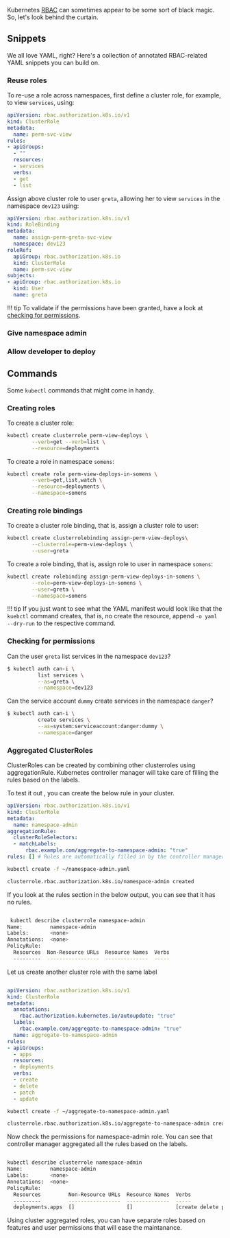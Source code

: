 Kubernetes [RBAC](https://kubernetes.io/docs/reference/access-authn-authz/rbac/) can sometimes appear to be some sort of black magic. So, let's look behind the curtain.

## Snippets

We all love YAML, right? Here's a collection of annotated RBAC-related YAML snippets you can build on.

### Reuse roles

To re-use a role across namespaces, first define a cluster role, for example, to view `services`, using:

```yaml
apiVersion: rbac.authorization.k8s.io/v1
kind: ClusterRole
metadata:
  name: perm-svc-view
rules:
- apiGroups:
  - ""
  resources:
  - services
  verbs:
  - get
  - list
```

Assign above cluster role to user `greta`, allowing her to view `services` in the namespace `dev123` using:

```yaml
apiVersion: rbac.authorization.k8s.io/v1
kind: RoleBinding
metadata:
  name: assign-perm-greta-svc-view
  namespace: dev123
roleRef:
  apiGroup: rbac.authorization.k8s.io
  kind: ClusterRole
  name: perm-svc-view
subjects:
- apiGroup: rbac.authorization.k8s.io
  kind: User
  name: greta
```

!!! tip
    To validate if the permissions have been granted, have a look at [checking for permissions](#checking-for-permissions).

### Give namespace admin

### Allow developer to deploy


## Commands

Some `kubectl` commands that might come in handy.

### Creating roles

To create a cluster role:

```sh
kubectl create clusterrole perm-view-deploys \
        --verb=get --verb=list \
        --resource=deployments
```

To create a role in namespace `somens`:

```sh
kubectl create role perm-view-deploys-in-somens \
        --verb=get,list,watch \
        --resource=deployments \
        --namespace=somens
```

### Creating role bindings

To create a cluster role binding, that is, assign a cluster role to user:

```sh
kubectl create clusterrolebinding assign-perm-view-deploys\
        --clusterrole=perm-view-deploys \
        --user=greta
```

To create a role binding, that is, assign role to user in namespace `somens`:

```sh
kubectl create rolebinding assign-perm-view-deploys-in-somens \
        --role=perm-view-deploys-in-somens \
        --user=greta \
        --namespace=somens
```

!!! tip
    If you just want to see what the YAML manifest would look like that the `kuebctl` command creates, that is, no create the resource, append `-o yaml --dry-run` to the respective command.

### Checking for permissions

Can the user `greta` list services in the namespace `dev123`?

```sh
$ kubectl auth can-i \
          list services \
          --as=greta \
          --namespace=dev123
```

Can the service account `dummy` create services in the namespace `danger`?

```sh
$ kubectl auth can-i \
          create services \
          --as=system:serviceaccount:danger:dummy \
          --namespace=danger
```

### Aggregated ClusterRoles

ClusterRoles can be created by combining other clusterroles using aggregationRule. Kubernetes controller manager will take care of filling the rules based on the labels.

To test it out , you can create the below rule in your cluster.

```yaml
apiVersion: rbac.authorization.k8s.io/v1
kind: ClusterRole
metadata:
  name: namespace-admin
aggregationRule:
  clusterRoleSelectors:
  - matchLabels:
      rbac.example.com/aggregate-to-namespace-admin: "true"
rules: [] # Rules are automatically filled in by the controller manager.
```

``` sh
kubectl create -f ~/namespace-admin.yaml

clusterrole.rbac.authorization.k8s.io/namespace-admin created

```

If you look at the rules section in the below output, you can see that it has no rules.

```sh

 kubectl describe clusterrole namespace-admin
Name:         namespace-admin
Labels:       <none>
Annotations:  <none>
PolicyRule:
  Resources  Non-Resource URLs  Resource Names  Verbs
  ---------  -----------------  --------------  -----

```

Let us create another cluster role with the same label

```yaml

apiVersion: rbac.authorization.k8s.io/v1
kind: ClusterRole
metadata:
  annotations:
    rbac.authorization.kubernetes.io/autoupdate: "true"
  labels:
    rbac.example.com/aggregate-to-namespace-admin: "true"
  name: aggregate-to-namespace-admin
rules:
- apiGroups:
  - apps
  resources:
  - deployments 
  verbs:
  - create
  - delete
  - patch
  - update

```

```sh
kubectl create -f ~/aggregate-to-namespace-admin.yaml

clusterrole.rbac.authorization.k8s.io/aggregate-to-namespace-admin created
```
Now check the permissions for namespace-admin role. You can see that controller manager aggregated all the rules based on the labels.

```sh

kubectl describe clusterrole namespace-admin
Name:         namespace-admin
Labels:       <none>
Annotations:  <none>
PolicyRule:
  Resources         Non-Resource URLs  Resource Names  Verbs
  ---------         -----------------  --------------  -----
  deployments.apps  []                 []              [create delete patch update]
```

Using cluster aggregated roles, you can have separate roles based on features and user permissions that will ease the maintanance. 
